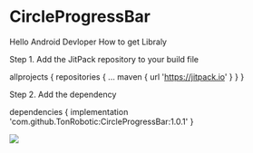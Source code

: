 # CircleProgressBar
Hello Android Devloper 
How to get Libraly

Step 1. Add the JitPack repository to your build file

allprojects {
		repositories {
			...
			maven { url 'https://jitpack.io' }
		}
	}
 
 Step 2. Add the dependency
 
 dependencies {
	        implementation 'com.github.TonRobotic:CircleProgressBar:1.0.1'
}

 
[![](https://jitpack.io/v/TonRobotic/CircleProgressBar.svg)](https://jitpack.io/#TonRobotic/CircleProgressBar)
 
 
